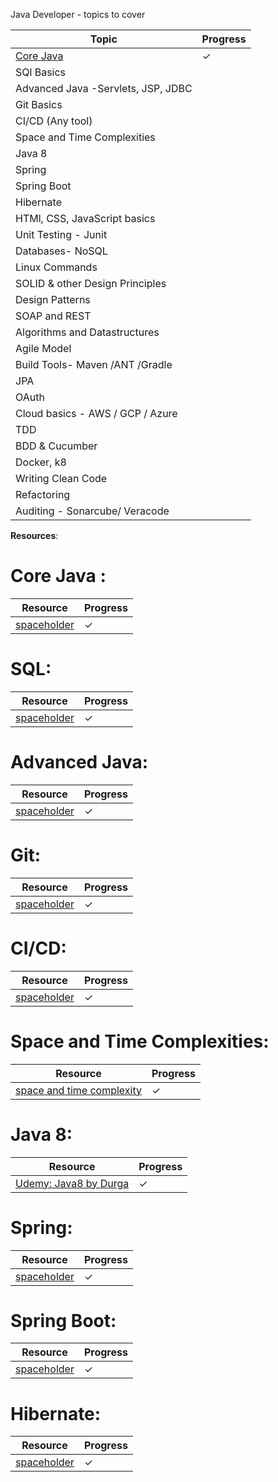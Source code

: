Java Developer - topics to cover

| Topic  | Progress|
| --- |---|
| [Core Java](#Core-Java-) | ✓ |
| SQl Basics |  |
| Advanced Java -Servlets, JSP, JDBC|   |
| Git Basics |   |
| CI/CD (Any tool) |   |
| Space and Time Complexities |   |
| Java 8 |   |
| Spring |   |
| Spring Boot|   |
| Hibernate |   |
| HTMl, CSS, JavaScript basics|   |
| Unit Testing - Junit|   |
| Databases- NoSQL |   |
| Linux Commands|   |
| SOLID & other Design Principles |   |
| Design Patterns |   |
| SOAP and REST|   |
| Algorithms and Datastructures |   |
| Agile Model |   |
| Build Tools- Maven /ANT /Gradle|   |
| JPA|   |
| OAuth |   |
| Cloud basics - AWS / GCP / Azure|   |
| TDD |   |
| BDD & Cucumber |   |
| Docker, k8|   |
| Writing Clean Code|   |
| Refactoring |   |
| Auditing - Sonarcube/ Veracode|   |




**Resources**:

# Core Java :

| Resource  | Progress|
|---|---|
| [spaceholder](https://google.com) | ✓ |

# SQL:

| Resource  | Progress|
|---|---|
| [spaceholder](https://google.com) | ✓ |

# Advanced Java:

| Resource  | Progress|
|---|---|
| [spaceholder](https://google.com) | ✓ |

# Git:

| Resource  | Progress|
|---|---|
| [spaceholder](https://google.com) | ✓ |

# CI/CD:

| Resource  | Progress|
|---|---|
| [spaceholder](https://google.com) | ✓ |

# Space and Time Complexities:

| Resource  | Progress|
|---|---|
| [space and time complexity](https://google.com) | ✓ |

# Java 8:
| Resource  | Progress|
|---|---|
|[Udemy: Java8 by Durga ](https://www.udemy.com/course/java-8-new-features-in-simple-way) | ✓ |

# Spring:

| Resource  | Progress|
|---|---|
| [spaceholder](https://google.com) | ✓ |

# Spring Boot:

| Resource  | Progress|
|---|---|
| [spaceholder](https://google.com) | ✓ |

# Hibernate:

| Resource  | Progress|
|---|---|
| [spaceholder](https://google.com) | ✓ |
